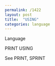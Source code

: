 ```yaml
---
permalink: /1422
layout: post
title:  "USING"
categories: language
---
```

Language

PRINT USING

See PRINT, SPRINT

